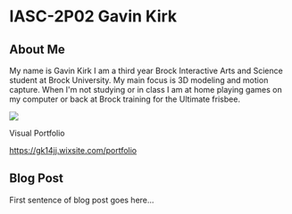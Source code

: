 # IASC-2P02  Gavin Kirk



## About Me

My name is Gavin Kirk I am a third year Brock Interactive Arts and Science student at Brock University. My main focus is 3D modeling and motion capture. When I'm not studying or in class I am at home playing games on my computer or back at Brock training for the Ultimate frisbee.

![](Images/3Dart.jpeg)

Visual Portfolio

https://gk14jj.wixsite.com/portfolio

## Blog Post

First sentence of blog post goes here...


